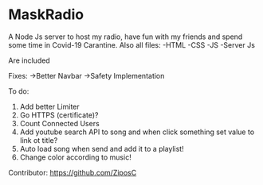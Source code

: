 # MaskRadio
A Node Js server to host my radio, have fun with my friends and spend some time in Covid-19 Carantine. Also all files:
-HTML
-CSS
-JS
-Server Js

Are included

Fixes:
->Better Navbar
->Safety Implementation

To do:
1. Add better Limiter
2. Go HTTPS (certificate)?
3. Count Connected Users
4. Add youtube search API to song and when click something set value to link ot title?
5. Auto load song when send and add it to a playlist!
6. Change color according to music!

Contributor: https://github.com/ZiposC
